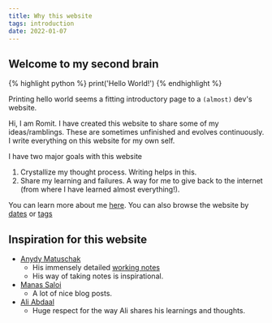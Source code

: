 ```yaml
---
title: Why this website
tags: introduction
date: 2022-01-07
---
```


## Welcome to my second brain

{% highlight python %}
print('Hello World!')
{% endhighlight %}

Printing hello world seems a fitting introductory page to a `(almost)` dev's website.

Hi, I am Romit. I have created this website to share some of my ideas/ramblings. These are sometimes unfinished and evolves continuously. I write everything on this website for my own self.

I have two major goals with this website

1. Crystallize my thought process. Writing helps in this.
2. Share my learning and failures. A way for me to give back to the internet (from where I have learned almost everything!).

You can learn more about me [here](/about). You can also browse the website by [dates](/dates) or [tags](/tags)

## Inspiration for this website

- [Anydy Matuschak](https://andymatuschak.org/)
  - His immensely detailed [working notes](https://notes.andymatuschak.org/About_these_notes)
  - His way of taking notes is inspirational.
- [Manas Saloi](https://manassaloi.com/)
  - A lot of nice blog posts.
- [Ali Abdaal](https://aliabdaal.com/)
  - Huge respect for the way Ali shares his learnings and thoughts.
